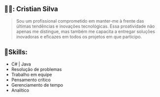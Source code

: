 ## 🧑‍💻: Cristian Silva

> Sou um profissional comprometido em manter-me à frente das últimas tendências e inovações tecnológicas. Essa proatividade não apenas me distingue, mas também me capacita a entregar soluções inovadoras e eficazes em todos os projetos em que participo.

## 🎯Skills:
- C# | Java
- Resolução de problemas 
- Trabalho em equipe
- Pensamento crítico
- Gerenciamento de tempo
- Analítico 

